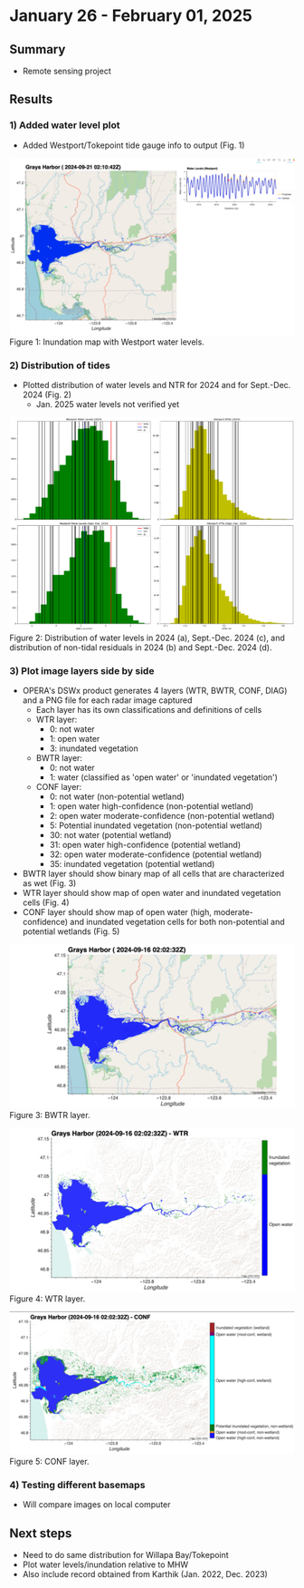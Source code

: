 # January 26 - February 01, 2025

## Summary
- Remote sensing project

## Results
### 1) Added water level plot
- Added Westport/Tokepoint tide gauge info to output (Fig. 1)

![DSWxMapw/Tides](../Figures/013025meeting/GraysHarbor_DSWx_S1_map_tides.png)<br>
Figure 1: Inundation map with Westport water levels.

### 2) Distribution of tides
- Plotted distribution of water levels and NTR for 2024 and for Sept.-Dec. 2024 (Fig. 2)
	- Jan. 2025 water levels not verified yet

![TidalDistribution](../Figures/013025meeting/TidalDistribution_2024.png)<br>
Figure 2: Distribution of water levels in 2024 (a), Sept.-Dec. 2024 (c), and distribution of non-tidal residuals in 2024 (b) and Sept.-Dec. 2024 (d). 


### 3) Plot image layers side by side
- OPERA's DSWx product generates 4 layers (WTR, BWTR, CONF, DIAG) and a PNG file for each radar image captured
	- Each layer has its own classifications and definitions of cells
	- WTR layer:
		- 0: not water
		- 1: open water
		- 3: inundated vegetation
	- BWTR layer:
		- 0: not water
		- 1: water (classified as 'open water' or 'inundated vegetation')
	- CONF layer:
		- 0: not water (non-potential wetland)
		- 1: open water high-confidence (non-potential wetland)
		- 2: open water moderate-confidence (non-potential wetland)
		- 5: Potential inundated vegetation (non-potential wetland)
		- 30: not water (potential wetland)
		- 31: open water high-confidence (potential wetland)
		- 32: open water moderate-confidence (potential wetland)
		- 35: inundated vegetation (potential wetland)
- BWTR layer should show binary map of all cells that are characterized as wet (Fig. 3)
- WTR layer should show map of open water and inundated vegetation cells (Fig. 4)
- CONF layer should show map of open water (high, moderate-confidence) and inundated vegetation cells for both non-potential and potential wetlands (Fig. 5)


![BWTR](../Figures/013025meeting/GraysHarbor_BWTRLayer.png)<br>
Figure 3: BWTR layer.

![WTR](../Figures/013025meeting/GraysHarbor_WTRLayer.png)<br>
Figure 4: WTR layer.

![WTR](../Figures/013025meeting/GraysHarbor_CONFLayer.png)<br>
Figure 5: CONF layer.


### 4) Testing different basemaps
- Will compare images on local computer


## Next steps
- Need to do same distribution for Willapa Bay/Tokepoint
- Plot water levels/inundation relative to MHW
- Also include record obtained from Karthik (Jan. 2022, Dec. 2023)

